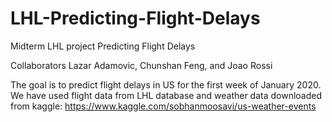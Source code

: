 # LHL-Predicting-Flight-Delays

Midterm LHL project Predicting Flight Delays

Collaborators Lazar Adamovic, Chunshan Feng, and Joao Rossi

The goal is to predict flight delays in US for the first week of January 2020.
We have used flight data from LHL database and weather data downloaded from kaggle:
https://www.kaggle.com/sobhanmoosavi/us-weather-events


